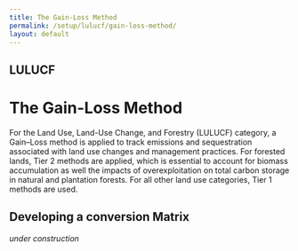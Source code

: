 ```yaml
---
title: The Gain-Loss Method
permalink: /setup/lulucf/gain-loss-method/
layout: default
---
```

## LULUCF
# The Gain-Loss Method

For the Land Use, Land-Use Change, and Forestry (LULUCF) category, a Gain–Loss method is applied to track 
emissions and sequestration associated with land use changes and management practices. For forested lands, 
Tier 2 methods are applied, which is essential to account for biomass accumulation as well the impacts of overexploitation 
on total carbon storage in natural and plantation forests. For all other land use categories, Tier 1 methods are used. 

## Developing a conversion Matrix

_under construction_
